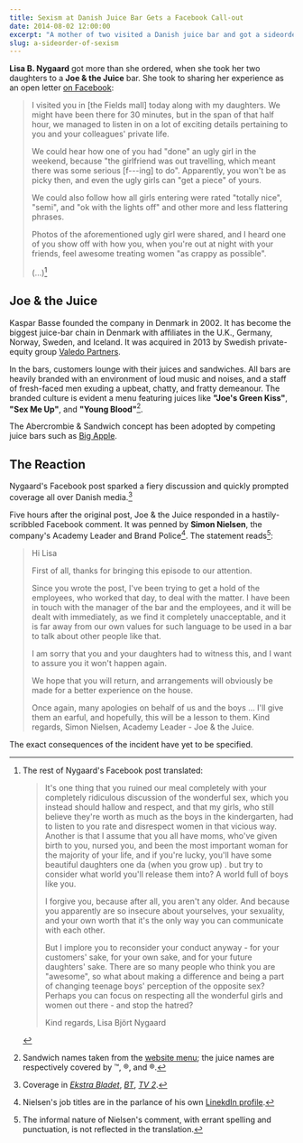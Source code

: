 ```yaml
---
title: Sexism at Danish Juice Bar Gets a Facebook Call-out
date: 2014-08-02 12:00:00
excerpt: "A mother of two visited a Danish juice bar and got a sideorder of sexism. She went on to describe the experience on Facebook where the story caught fire. Soon after, the franchise apologized."
slug: a-sideorder-of-sexism
---
```

**Lisa B. Nygaard** got more than she ordered, when she took her two daughters to a **Joe & the Juice** bar. She took to sharing her experience as an open letter [on Facebook][post]:

>I visited you in [the Fields mall] today along with my daughters. We might have been there for 30 minutes, but in the span of that half hour, we managed to listen in on a lot of exciting details pertaining to you and your colleagues' private life.
>
>We could hear how one of you had "done" an ugly girl in the weekend, because "the girlfriend was out travelling, which meant there was some serious [f---ing] to do". Apparently, you won't be as picky then, and even the ugly girls can "get a piece" of yours.
>
>We could also follow how all girls entering were rated "totally nice", "semi", and "ok with the lights off" and other more and less flattering phrases.
>
>Photos of the aforementioned ugly girl were shared, and I heard one of you show off with how you, when you're out at night with your friends, feel awesome treating women "as crappy as possible".
>
>(...)[^full]

## Joe & the Juice
Kaspar Basse founded the company in Denmark in 2002. It has become the biggest juice-bar chain in Denmark with affiliates in the U.K., Germany, Norway, Sweden, and Iceland. It was acquired in 2013 by Swedish private-equity group [Valedo Partners][vp].

In the bars, customers lounge with their juices and sandwiches. All bars are heavily branded with an environment of loud music and noises, and a staff of fresh-faced men exuding a upbeat, chatty, and fratty demeanour. The branded culture is evident a menu featuring juices like **"Joe's Green Kiss"**, **"Sex Me Up"**, and **"Young Blood"**[^menu].

The Abercrombie & Sandwich concept has been adopted by competing juice bars such as [Big Apple][ba].

## The Reaction
Nygaard's Facebook post sparked a fiery discussion and quickly prompted coverage all over Danish media.[^coverage]

Five hours after the original post, Joe & the Juice responded in a hastily-scribbled Facebook comment. It was penned by **Simon Nielsen**, the company's Academy Leader and Brand Police[^simon-nielsen]. The statement reads[^language]:

>Hi Lisa
>
>First of all, thanks for bringing this episode to our attention.
>
>Since you wrote the post, I've been trying to get a hold of the employees, who worked that day, to deal with the matter. I have been in touch with the manager of the bar and the employees, and it will be dealt with immediately, as we find it completely unacceptable, and it is far away from our own values for such language to be used in a bar to talk about other people like that.
>
>I am sorry that you and your daughters had to witness this, and I want to assure you it won't happen again.
>
>We hope that you will return, and arrangements will obviously be made for a better experience on the house.
>
>Once again, many apologies on behalf of us and the boys ... I'll give them an earful, and hopefully, this will be a lesson to them. Kind regards, Simon Nielsen, Academy Leader - Joe & the Juice.

The exact consequences of the incident have yet to be specified.

[^full]: The rest of Nygaard's Facebook post translated:

    >It's one thing that you ruined our meal completely with your completely ridiculous discussion of the wonderful sex, which you instead should hallow and respect, and that my girls, who still believe they're worth as much as the boys in the kindergarten, had to listen to you rate and disrespect women in that vicious way. Another is that I assume that you all have moms, who've given birth to you, nursed you, and been the most important woman for the majority of your life, and if you're lucky, you'll have some beautiful daughters one da (when you grow up) . but try to consider what world you'll release them into? A world full of boys like you.
    >
    >I forgive you, because after all, you aren't any older. And because you apparently are so insecure about yourselves, your sexuality, and your own worth that it's the only way you can communicate with each other.
    >
    >But I implore you to reconsider your conduct anyway - for your customers' sake, for your own sake, and for your future daughters' sake. There are so many people who think you are "awesome", so what about making a difference and being a part of changing teenage boys' perception of the opposite sex? Perhaps you can focus on respecting all the wonderful girls and women out there - and stop the hatred?
    >
    >Kind regards, Lisa Björt Nygaard

[^menu]: Sandwich names taken from the [website menu][menu]; the juice names are respectively covered by &trade;, &reg;, and &reg;.
[^coverage]: Coverage in <i>[Ekstra Bladet][eb]</i>, <i>[BT][bt]</i>, <i>[TV 2][tv2]</i>.
[^simon-nielsen]: Nielsen's job titles are in the parlance of his own [LinekdIn profile][sn].
[^language]: The informal nature of Nielsen's comment, with errant spelling and punctuation, is not reflected in the translation.

[post]: https://www.facebook.com/lisabjort/posts/821727854512732
[ba]: http://big-apple.dk
[eb]: http://ekstrabladet.dk/nyheder/samfund/article4943823.ece
[bt]: http://www.bt.dk/danmark/mor-i-chok-over-joe-and-the-juice-hold-jeres-vamle-sex-historier-for-jer-selv
[tv2]: http://nyhederne.tv2.dk/samfund/2014-07-30-lisa-k%C3%B8bte-juice-m%C3%A5tte-h%C3%B8re-p%C3%A5-personalets-sex-historier
[vp]: http://www.valedopartners.com/joe-and-the-juice-och-valedo.aspx
[menu]: http://www.joejuice.com/site/#!menu
[sn]: https://www.linkedin.com/profile/view?id=61417382
